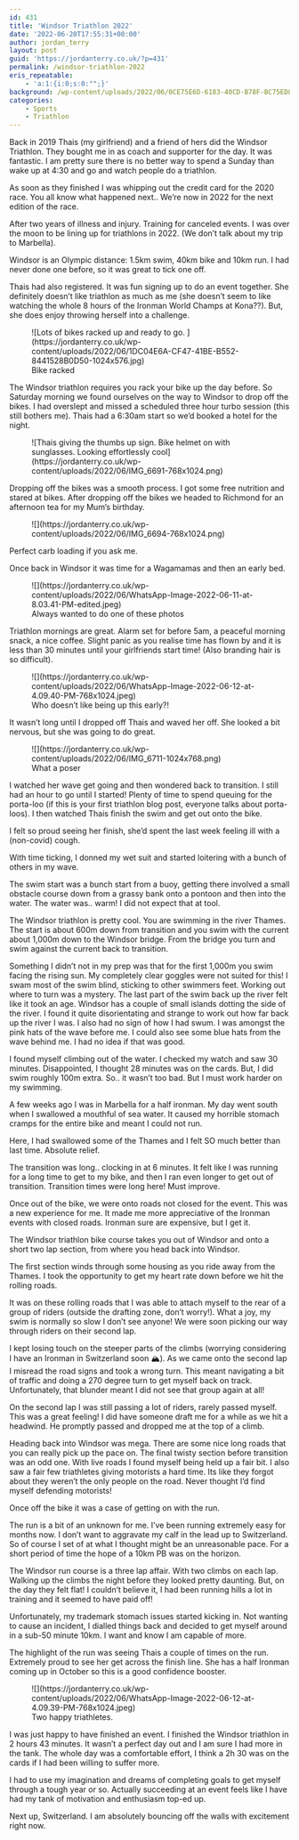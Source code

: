 ```yaml
---
id: 431
title: 'Windsor Triathlon 2022'
date: '2022-06-20T17:55:31+00:00'
author: jordan_terry
layout: post
guid: 'https://jordanterry.co.uk/?p=431'
permalink: /windsor-triathlon-2022
eris_repeatable:
    - 'a:1:{i:0;s:0:"";}'
background: /wp-content/uploads/2022/06/0CE75E6D-6183-40CD-B78F-BC75ED85E8B0-e1655747677516-825x510.webp
categories:
    - Sports
    - Triathlon
---
```


Back in 2019 Thais (my girlfriend) and a friend of hers did the Windsor Triathlon. They bought me in as coach and supporter for the day. It was fantastic. I am pretty sure there is no better way to spend a Sunday than wake up at 4:30 and go and watch people do a triathlon.

As soon as they finished I was whipping out the credit card for the 2020 race. You all know what happened next.. We’re now in 2022 for the next edition of the race.

After two years of illness and injury. Training for canceled events. I was over the moon to be lining up for triathlons in 2022. (We don’t talk about my trip to Marbella).

Windsor is an Olympic distance: 1.5km swim, 40km bike and 10km run. I had never done one before, so it was great to tick one off.

Thais had also registered. It was fun signing up to do an event together. She definitely doesn’t like triathlon as much as me (she doesn’t seem to like watching the whole 8 hours of the Ironman World Champs at Kona??). But, she does enjoy throwing herself into a challenge.

<figure class="wp-block-image size-large">![Lots of bikes racked up and ready to go. ](https://jordanterry.co.uk/wp-content/uploads/2022/06/1DC04E6A-CF47-41BE-B552-8441528B0D50-1024x576.jpg)<figcaption class="wp-element-caption">Bike racked</figcaption></figure>The Windsor triathlon requires you rack your bike up the day before. So Saturday morning we found ourselves on the way to Windsor to drop off the bikes. I had overslept and missed a scheduled three hour turbo session (this still bothers me). Thais had a 6:30am start so we’d booked a hotel for the night.

<figure class="wp-block-image size-large">![Thais giving the thumbs up sign. Bike helmet on with sunglasses. Looking effortlessly cool](https://jordanterry.co.uk/wp-content/uploads/2022/06/IMG_6691-768x1024.png)</figure>Dropping off the bikes was a smooth process. I got some free nutrition and stared at bikes. After dropping off the bikes we headed to Richmond for an afternoon tea for my Mum’s birthday.

<figure class="wp-block-image size-large">![](https://jordanterry.co.uk/wp-content/uploads/2022/06/IMG_6694-768x1024.png)</figure>Perfect carb loading if you ask me.

Once back in Windsor it was time for a Wagamamas and then an early bed.

<figure class="wp-block-image size-large">![](https://jordanterry.co.uk/wp-content/uploads/2022/06/WhatsApp-Image-2022-06-11-at-8.03.41-PM-edited.jpeg)<figcaption class="wp-element-caption">Always wanted to do one of these photos</figcaption></figure>Triathlon mornings are great. Alarm set for before 5am, a peaceful morning snack, a nice coffee. Slight panic as you realise time has flown by and it is less than 30 minutes until your girlfriends start time! (Also branding hair is so difficult).

<figure class="wp-block-image size-large">![](https://jordanterry.co.uk/wp-content/uploads/2022/06/WhatsApp-Image-2022-06-12-at-4.09.40-PM-768x1024.jpeg)<figcaption class="wp-element-caption">Who doesn’t like being up this early?!</figcaption></figure>It wasn’t long until I dropped off Thais and waved her off. She looked a bit nervous, but she was going to do great.

<figure class="wp-block-image size-large">![](https://jordanterry.co.uk/wp-content/uploads/2022/06/IMG_6711-1024x768.png)<figcaption class="wp-element-caption">What a poser</figcaption></figure>I watched her wave get going and then wondered back to transition. I still had an hour to go until I started! Plenty of time to spend queuing for the porta-loo (if this is your first triathlon blog post, everyone talks about porta-loos). I then watched Thais finish the swim and get out onto the bike.

I felt so proud seeing her finish, she’d spent the last week feeling ill with a (non-covid) cough.

With time ticking, I donned my wet suit and started loitering with a bunch of others in my wave.

The swim start was a bunch start from a buoy, getting there involved a small obstacle course down from a grassy bank onto a pontoon and then into the water. The water was.. warm! I did not expect that at tool.

The Windsor triathlon is pretty cool. You are swimming in the river Thames. The start is about 600m down from transition and you swim with the current about 1,000m down to the Windsor bridge. From the bridge you turn and swim against the current back to transition.

Something I didn’t not in my prep was that for the first 1,000m you swim facing the rising sun. My completely clear goggles were not suited for this! I swam most of the swim blind, sticking to other swimmers feet. Working out where to turn was a mystery. The last part of the swim back up the river felt like it took an age. Windsor has a couple of small islands dotting the side of the river. I found it quite disorientating and strange to work out how far back up the river I was. I also had no sign of how I had swum. I was amongst the pink hats of the wave before me. I could also see some blue hats from the wave behind me. I had no idea if that was good.

I found myself climbing out of the water. I checked my watch and saw 30 minutes. Disappointed, I thought 28 minutes was on the cards. But, I did swim roughly 100m extra. So.. it wasn’t too bad. But I must work harder on my swimming.

A few weeks ago I was in Marbella for a half ironman. My day went south when I swallowed a mouthful of sea water. It caused my horrible stomach cramps for the entire bike and meant I could not run.

Here, I had swallowed some of the Thames and I felt SO much better than last time. Absolute relief.

The transition was long.. clocking in at 6 minutes. It felt like I was running for a long time to get to my bike, and then I ran even longer to get out of transition. Transition times were long here! Must improve.

Once out of the bike, we were onto roads not closed for the event. This was a new experience for me. It made me more appreciative of the Ironman events with closed roads. Ironman sure are expensive, but I get it.

The Windsor triathlon bike course takes you out of Windsor and onto a short two lap section, from where you head back into Windsor.

The first section winds through some housing as you ride away from the Thames. I took the opportunity to get my heart rate down before we hit the rolling roads.

It was on these rolling roads that I was able to attach myself to the rear of a group of riders (outside the drafting zone, don’t worry!). What a joy, my swim is normally so slow I don’t see anyone! We were soon picking our way through riders on their second lap.

I kept losing touch on the steeper parts of the climbs (worrying considering I have an Ironman in Switzerland soon 🏔). As we came onto the second lap I misread the road signs and took a wrong turn. This meant navigating a bit of traffic and doing a 270 degree turn to get myself back on track. Unfortunately, that blunder meant I did not see that group again at all!

On the second lap I was still passing a lot of riders, rarely passed myself. This was a great feeling! I did have someone draft me for a while as we hit a headwind. He promptly passed and dropped me at the top of a climb.

Heading back into Windsor was mega. There are some nice long roads that you can really pick up the pace on. The final twisty section before transition was an odd one. With live roads I found myself being held up a fair bit. I also saw a fair few triathletes giving motorists a hard time. Its like they forgot about they weren’t the only people on the road. Never thought I’d find myself defending motorists!

Once off the bike it was a case of getting on with the run.

The run is a bit of an unknown for me. I’ve been running extremely easy for months now. I don’t want to aggravate my calf in the lead up to Switzerland. So of course I set of at what I thought might be an unreasonable pace. For a short period of time the hope of a 10km PB was on the horizon.

The Windsor run course is a three lap affair. With two climbs on each lap. Walking up the climbs the night before they looked pretty daunting. But, on the day they felt flat! I couldn’t believe it, I had been running hills a lot in training and it seemed to have paid off!

Unfortunately, my trademark stomach issues started kicking in. Not wanting to cause an incident, I dialled things back and decided to get myself around in a sub-50 minute 10km. I want and know I am capable of more.

The highlight of the run was seeing Thais a couple of times on the run. Extremely proud to see her get across the finish line. She has a half Ironman coming up in October so this is a good confidence booster.

<figure class="wp-block-image size-large">![](https://jordanterry.co.uk/wp-content/uploads/2022/06/WhatsApp-Image-2022-06-12-at-4.09.39-PM-768x1024.jpeg)<figcaption class="wp-element-caption">Two happy triathletes.</figcaption></figure>I was just happy to have finished an event. I finished the Windsor triathlon in 2 hours 43 minutes. It wasn’t a perfect day out and I am sure I had more in the tank. The whole day was a comfortable effort, I think a 2h 30 was on the cards if I had been willing to suffer more.

I had to use my imagination and dreams of completing goals to get myself through a tough year or so. Actually succeeding at an event feels like I have had my tank of motivation and enthusiasm top-ed up.

Next up, Switzerland. I am absolutely bouncing off the walls with excitement right now.